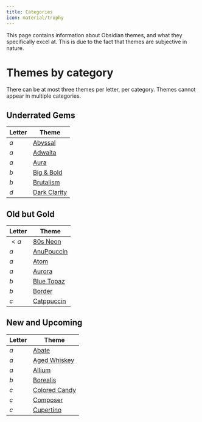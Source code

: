 ```yaml
---
title: Categories
icon: material/trophy
---
```


This page contains information about Obsidian themes, and what they specifically
excel at. This is due to the fact that themes are subjective in nature.

# Themes by category

There can be at most three themes per letter, per category.
Themes cannot appear in multiple categories.

## Underrated Gems

|Letter|Theme|
|---|---|
|$a$|[Abyssal](./a/abyssal.md)|
|$a$|[Adwaita](./a/adwaita.md)|
|$a$|[Aura](./a/aura.md)|
|$b$|[Big & Bold](./b/big-bold.md)|
|$b$|[Brutalism](./b/brutalism.md)|
|$d$|[Dark Clarity](./d/dark-clarity.md)|

## Old but Gold

|Letter|Theme|
|---|---|
|$<a$|[80s Neon](./_a/80s-neon.md)|
|$a$|[AnuPpuccin](./a/anuppuccin.md)|
|$a$|[Atom](./a/atom.md)|
|$a$|[Aurora](./a/aurora.md)|
|$b$|[Blue Topaz](./b/blue-topaz.md)|
|$b$|[Border](./b/border.md)|
|$c$|[Catppuccin](./c/catppuccin.md)|


## New and Upcoming

|Letter|Theme|
|---|---|
|$a$|[Abate](./a/abate.md)|
|$a$|[Aged Whiskey](./a/aged-whiskey.md)|
|$a$|[Allium](./a/allium.md)|
|$b$|[Borealis](./b/borealis.md)|
|$c$|[Colored Candy](./c/colored-candy.md)|
|$c$|[Composer](./c/composer.md)|
|$c$|[Cupertino](./c/cupertino.md)|

